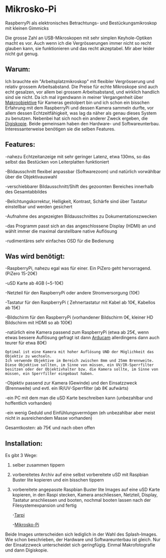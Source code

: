 # Mikrosko-Pi
RaspberryPi als elektronisches Betrachtungs- und Bestückungsmikroskop mit kleinen Gimmicks 

Die grosse Zahl an USB-Mikroskopen mit sehr simplen Keyhole-Optiken macht es vor. Auch wenn ich die Vergrösserungen immer nicht so recht glauben kann, sie funktionieren und das recht akzeptabel. Mir aber leider nicht gut genug.

## Warum:

Ich brauchte ein "Arbeitsplatzmikroskop" mit flexibler Vergrösserung und relativ grossem Arbeitsabstand. Die Preise für echte Mikroskope sind auch echt gesalzen, vor allem bei grossem Arbeitsabstand, und wirklich handlich sind sie nicht. Da ich mal irgendwann in meiner Vergangenheit über [Makroobjektive](https://de.wikipedia.org/wiki/Makro-Objektiv) für Kameras gestolpert bin und ich schon ein bisschen Erfahrung mit dem RaspberryPi und dessen Kamera sammeln durfte, vor allem dessen Echtzeitfähigkeit, was lag da näher als genau dieses System zu benutzen.
Nebenbei hat sich noch ein anderer Zweck ergeben, die [Digiskopie](https://de.wikipedia.org/wiki/Digiskopie). Beide gemeinsam haben den Hardware- und Softwareunterbau. Interessanterweise benötigen sie die selben Features. 

## Features:

-nahezu Echtzeitanzeige mit sehr geringer Latenz, etwa 130ms, so das selbst das Bestücken von Leiterplatten funktioniert

-Bildausschnitt flexibel anpassbar (Softwarezoom) und natürlich vorwählbar über die Objektivauswahl

-verschiebbarer Bildausschnitt/Shift des gezoomten Bereiches innerhalb des Gesamtabbildes

-Belichtungskorrektur, Helligkeit, Kontrast, Schärfe sind über Tastatur einstellbar und werden gesichert

-Aufnahme des angezeigten Bildausschnittes zu Dokumentationszwecken

-das Programm passt sich an das angeschlossene Display (HDMI) an und wählt immer die maximal darstellbare native Auflösung

-rudimentäres sehr einfaches OSD für die Bedienung

## Was wird benötigt:

-RaspberryPi, nahezu egal was für einer. Ein PiZero geht hervorragend. (PiZero 15-20€)

-uSD Karte ab 4GB (~5-10€)

-Netzteil für den RaspberryPi oder andere Stromversorgung (10€)

-Tastatur für den RaspberryPi ( Zehnertastatur mit Kabel ab 10€, Kabellos ab 15€)

-Bildschirm für den RaspberryPi (vorhandener Bildschirm 0€, kleiner HD Bildschirm mit HDMI so ab 100€)

-natürlich eine Kamera passend zum RaspberryPi (etwa ab 25€, wenn etwas bessere Auflösung gefragt ist dann [Arducam](https://www.arducam.com/product/arducam-raspberry-pi-camera-v2-8mp-ixm219-b0103/) allerdingens dann auch teurer für etwa 80€)

    Optimal ist eine Kamera mit hoher Auflösung UND der Möglichkeit das Objektiv zu wechseln.
    Ich verwende Objektive im Bereich zwischen 8mm und 25mm Brennweite. Diese Objektive sollten, im Sinne von müssen, ein UV/IR-Sperrfilter 
    besitzen oder der Objektivhalter bzw. die Kamera sollte, im Sinne von müssen, ein Sperrfilter eingebaut haben.
    
-Objektiv passend zur Kamera (Gewinde) und den Einsatzzweck (Brennweite) und evtl. ein IR/UV-Sperrfilter (ab 8€ aufwärts)

-ein PC mit dem man die uSD Karte beschreiben kann (unbezahlbar und hoffentlich vorhanden)

-ein wenig Geduld und Einfühlungsvermögen (eh unbezahlbar aber meist nicht in ausreichendem Masse vorhanden)

Gesamtkosten: ab 75€ und nach oben offen

## Installation:

Es gibt 3 Wege:

1. selber zusammen tippern

2. vorbereitetes Archiv auf eine selbst vorbereitete uSD mit Raspbian Buster lite kopieren und ein bisschen tippern

3. vorbereitete angepasste Raspbian Buster lite Images auf eine uSD Karte kopieren, in den Raspi stecken, Kamera anschliessen, Netzteil, Display, Tastatur anschliessen und booten, nochmal booten lassen nach der Filesystemexpansion und fertig

    -[Tarpi](https://github.com/White-SAndS/Mikrosko-Pi/releases/download/v0.994r/MikroskopiSetupRevisedSplash.img.gz)
    
    -[Mikrosko-Pi](https://github.com/White-SAndS/Mikrosko-Pi/releases/download/v0.994r/TarpiSetupRevisedSplash.img.gz)
    
Beide Images unterscheiden sich lediglich in der Wahl des Splash-Images. Wie schon beschrieben, der Hardware und Softwareunterbau ist gleich. Nur der Einsatzzweck unterscheidet sich geringfügig. Einmal Makrofotografie und dann Digiskopie.    

